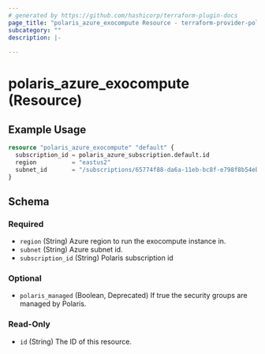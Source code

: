 ```yaml
---
# generated by https://github.com/hashicorp/terraform-plugin-docs
page_title: "polaris_azure_exocompute Resource - terraform-provider-polaris"
subcategory: ""
description: |-
  
---
```


# polaris_azure_exocompute (Resource)



## Example Usage

```terraform
resource "polaris_azure_exocompute" "default" {
  subscription_id = polaris_azure_subscription.default.id
  region          = "eastus2"
  subnet_id       = "/subscriptions/65774f88-da6a-11eb-bc8f-e798f8b54eba/resourceGroups/test/providers/Microsoft.Network/virtualNetworks/test/subnets/default"
}
```

<!-- schema generated by tfplugindocs -->
## Schema

### Required

- `region` (String) Azure region to run the exocompute instance in.
- `subnet` (String) Azure subnet id.
- `subscription_id` (String) Polaris subscription id

### Optional

- `polaris_managed` (Boolean, Deprecated) If true the security groups are managed by Polaris.

### Read-Only

- `id` (String) The ID of this resource.


